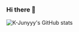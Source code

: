 ### Hi there 👋

![K-Junyyy's GitHub stats](https://github-readme-stats.vercel.app/api?username=FeelJuun&show_icons=true&theme=dark)

<!--
**FeelJuun/FeelJuun** is a ✨ _special_ ✨ repository because its `README.md` (this file) appears on your GitHub profile.

Here are some ideas to get you started:

- 🔭 I’m currently working on ...
- 🌱 I’m currently learning ...
- 👯 I’m looking to collaborate on ...
- 🤔 I’m looking for help with ...
- 💬 Ask me about ...
- 📫 How to reach me: ...
- 😄 Pronouns: ...
- ⚡ Fun fact: ...
-->
